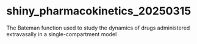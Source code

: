 # shiny_pharmacokinetics_20250315
The Bateman function used to study the dynamics of drugs administered extravasally in a single-compartment model
